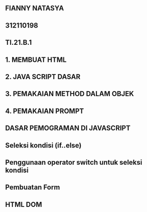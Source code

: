 ## FIANNY NATASYA ##
## 312110198 ##
## TI.21.B.1 ##

## 1. MEMBUAT HTML ##

## 2. JAVA SCRIPT DASAR ##

## 3. PEMAKAIAN METHOD DALAM OBJEK ##

## 4. PEMAKAIAN PROMPT ##

## DASAR PEMOGRAMAN DI JAVASCRIPT ##

## Seleksi kondisi (if..else) ##

## Penggunaan operator switch untuk seleksi kondisi ##

## Pembuatan Form ##

## HTML DOM ##

